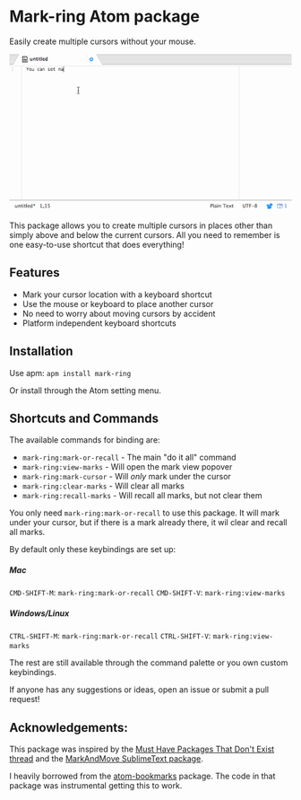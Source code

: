 # Mark-ring Atom package

Easily create multiple cursors without your mouse.

![A screencast of mark-ring in action](https://raw.githubusercontent.com/JHonaker/mark-ring/master/mark-ring.gif)

This package allows you to create multiple cursors in places other than simply above and below the current cursors. All you need to remember is one easy-to-use shortcut that does everything!

## Features

* Mark your cursor location with a keyboard shortcut
* Use the mouse or keyboard to place another cursor
* No need to worry about moving cursors by accident
* Platform independent keyboard shortcuts

## Installation

Use apm: `apm install mark-ring`

Or install through the Atom setting menu.

## Shortcuts and Commands

The available commands for binding are:

* `mark-ring:mark-or-recall` - The main "do it all" command
* `mark-ring:view-marks` - Will open the mark view popover
* `mark-ring:mark-cursor` - Will *only* mark under the cursor
* `mark-ring:clear-marks` - Will clear all marks
* `mark-ring:recall-marks` - Will recall all marks, but not clear them

You only need `mark-ring:mark-or-recall` to use this package. It will mark under your cursor, but if there is a mark already there, it wil clear and recall all marks.

By default only these keybindings are set up:

##### Mac

`CMD-SHIFT-M`: `mark-ring:mark-or-recall`
`CMD-SHIFT-V`: `mark-ring:view-marks`

##### Windows/Linux

`CTRL-SHIFT-M`: `mark-ring:mark-or-recall`
`CTRL-SHIFT-V`: `mark-ring:view-marks`

The rest are still available through the command palette or you own custom keybindings.

If anyone has any suggestions or ideas, open an issue or submit a pull request!

## Acknowledgements:

This package was inspired by the [Must Have Packages That Don't Exist thread](https://discuss.atom.io/t/must-have-packages-that-dont-exist/12665) and the [MarkAndMove SublimeText package](https://github.com/colinta/SublimeMarkAndMove).

I heavily borrowed from the [atom-bookmarks](https://github.com/atom/bookmarks) package. The code in that package was instrumental getting this to work.
